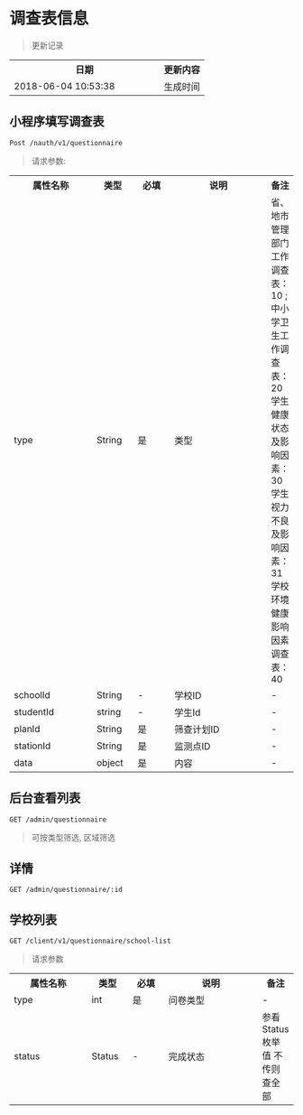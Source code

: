 # 调查表信息

> 更新记录

<table>
    <tr>
        <th style="width:250px;">日期</th>
        <th>更新内容</th>
    </tr>
    <tr>
        <td>2018-06-04 10:53:38</td>
        <td>生成时间</td>
    </tr>
</table>


## 小程序填写调查表
```
Post /nauth/v1/questionnaire
```

> 请求参数:

<table>
    <tr>
        <th style="width:150px;">属性名称</th>
        <th style="width:60px;">类型</th>
        <th style="width:60px;">必填</th>
        <th style="width:200px;">说明</th>
        <th>备注</th>
    </tr>
    <tr>
        <td>type</td>
        <td>String</td>
        <td>是</td>
        <td>类型</td>
        <td>省、地市管理部门工作调查表：10 ;   
        中小学卫生工作调查表：20   
         学生健康状态及影响因素：30   
         学生视力不良及影响因素：31   
        学校环境健康影响因素调查表：40   </td>
    </tr>
    <tr>
        <td>schoolId</td>
        <td>String</td>
        <td>-</td>
        <td>学校ID</td>
        <td>-</td>
    </tr>
    <tr>
        <td>studentId</td>
        <td>string</td>
        <td>-</td>
        <td>学生Id</td>
        <td>-</td>
    </tr>
    <tr>
        <td>planId</td>
        <td>String</td>
        <td>是</td>
        <td>筛查计划ID</td>
        <td>-</td>
    </tr>
    <tr>
        <td>stationId</td>
        <td>String</td>
        <td>是</td>
        <td>监测点ID</td>
        <td>-</td>
    </tr>
    <tr>
        <td>data</td>
        <td>object</td>
        <td>是</td>
        <td>内容</td>
        <td>-</td>
    </tr>
</table>

## 后台查看列表

```
GET /admin/questionnaire
```

> 可按类型筛选, 区域筛选

## 详情
```
GET /admin/questionnaire/:id
```

## 学校列表
```
GET /client/v1/questionnaire/school-list
```
> 请求参数

<table>
    <tr>
        <th style="width:150px;">属性名称</th>
        <th style="width:60px;">类型</th>
        <th style="width:60px;">必填</th>
        <th style="width:200px;">说明</th>
        <th>备注</th>
    </tr>
    <tr>
        <td>type</td>
        <td>int</td>
        <td>是</td>
        <td>问卷类型</td>
        <td>-</td>
    </tr>
    <tr>
        <td>status</td>
        <td>Status</td>
        <td>-</td>
        <td>完成状态</td>
        <td>参看Status枚举值 不传则查全部</td>
    </tr>